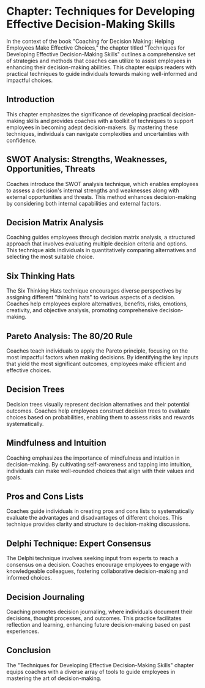 Chapter: Techniques for Developing Effective Decision-Making Skills
===================================================================

In the context of the book "Coaching for Decision Making: Helping Employees Make Effective Choices," the chapter titled "Techniques for Developing Effective Decision-Making Skills" outlines a comprehensive set of strategies and methods that coaches can utilize to assist employees in enhancing their decision-making abilities. This chapter equips readers with practical techniques to guide individuals towards making well-informed and impactful choices.

Introduction
------------

This chapter emphasizes the significance of developing practical decision-making skills and provides coaches with a toolkit of techniques to support employees in becoming adept decision-makers. By mastering these techniques, individuals can navigate complexities and uncertainties with confidence.

SWOT Analysis: Strengths, Weaknesses, Opportunities, Threats
------------------------------------------------------------

Coaches introduce the SWOT analysis technique, which enables employees to assess a decision's internal strengths and weaknesses along with external opportunities and threats. This method enhances decision-making by considering both internal capabilities and external factors.

Decision Matrix Analysis
------------------------

Coaching guides employees through decision matrix analysis, a structured approach that involves evaluating multiple decision criteria and options. This technique aids individuals in quantitatively comparing alternatives and selecting the most suitable choice.

Six Thinking Hats
-----------------

The Six Thinking Hats technique encourages diverse perspectives by assigning different "thinking hats" to various aspects of a decision. Coaches help employees explore alternatives, benefits, risks, emotions, creativity, and objective analysis, promoting comprehensive decision-making.

Pareto Analysis: The 80/20 Rule
-------------------------------

Coaches teach individuals to apply the Pareto principle, focusing on the most impactful factors when making decisions. By identifying the key inputs that yield the most significant outcomes, employees make efficient and effective choices.

Decision Trees
--------------

Decision trees visually represent decision alternatives and their potential outcomes. Coaches help employees construct decision trees to evaluate choices based on probabilities, enabling them to assess risks and rewards systematically.

Mindfulness and Intuition
-------------------------

Coaching emphasizes the importance of mindfulness and intuition in decision-making. By cultivating self-awareness and tapping into intuition, individuals can make well-rounded choices that align with their values and goals.

Pros and Cons Lists
-------------------

Coaches guide individuals in creating pros and cons lists to systematically evaluate the advantages and disadvantages of different choices. This technique provides clarity and structure to decision-making discussions.

Delphi Technique: Expert Consensus
----------------------------------

The Delphi technique involves seeking input from experts to reach a consensus on a decision. Coaches encourage employees to engage with knowledgeable colleagues, fostering collaborative decision-making and informed choices.

Decision Journaling
-------------------

Coaching promotes decision journaling, where individuals document their decisions, thought processes, and outcomes. This practice facilitates reflection and learning, enhancing future decision-making based on past experiences.

Conclusion
----------

The "Techniques for Developing Effective Decision-Making Skills" chapter equips coaches with a diverse array of tools to guide employees in mastering the art of decision-making.
